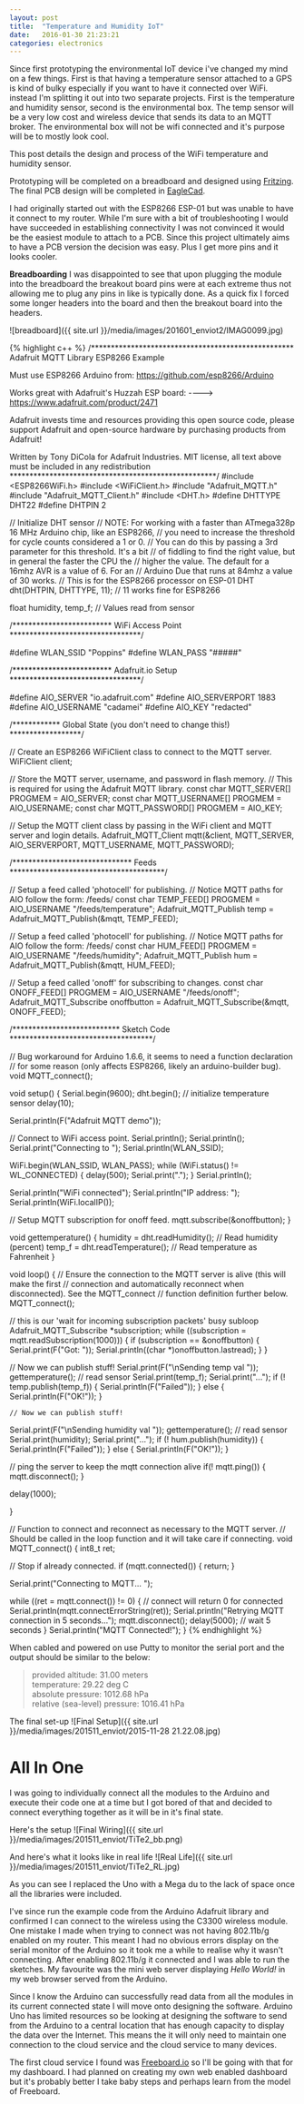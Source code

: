 ```yaml
---
layout: post
title:  "Temperature and Humidity IoT"
date:   2016-01-30 21:23:21
categories: electronics
---
```

Since first prototyping the environmental IoT device i've changed my mind on a
few things. First is that having a temperature sensor attached to a GPS is
kind of bulky especially if you want to have it connected over WiFi. instead
I'm splitting it out into two separate projects. First is the temperature and
humidity sensor, second is the environmental box. The temp sensor will be a very
low cost and wireless device that sends its data to an MQTT broker. The
environmental box will not be wifi connected and it's purpose will be to mostly
look cool.

This post details the design and process of the WiFi temperature and humidity
sensor.

Prototyping will be completed on a breadboard and designed using
[Fritzing](http://fritzing.org/). The final PCB design will be completed in
[EagleCad](http://www.cadsoftusa.com/).

I had originally started out with the ESP8266 ESP-01 but was unable to have it
connect to my router. While I'm sure with a bit of troubleshooting I would have
succeeded in establishing connectivity I was not convinced it would be the
easiest module to attach to a PCB. Since this project ultimately aims to have
a PCB version the decision was easy. Plus I get more pins and it looks cooler.

**Breadboarding**
I was disappointed to see that upon plugging the module into the breadboard
the breakout board pins were at each extreme thus not allowing me to plug
any pins in like is typically done. As a quick fix I forced some longer headers
into the board and then the breakout board into the headers.

![breadboard]({{ site.url }}/media/images/201601_enviot2/IMAG0099.jpg)

{% highlight c++ %}
/***************************************************
  Adafruit MQTT Library ESP8266 Example

  Must use ESP8266 Arduino from:
    https://github.com/esp8266/Arduino

  Works great with Adafruit's Huzzah ESP board:
  ----> https://www.adafruit.com/product/2471

  Adafruit invests time and resources providing this open source code,
  please support Adafruit and open-source hardware by purchasing
  products from Adafruit!

  Written by Tony DiCola for Adafruit Industries.
  MIT license, all text above must be included in any redistribution
 ****************************************************/
#include <ESP8266WiFi.h>
#include <WiFiClient.h>
#include "Adafruit_MQTT.h"
#include "Adafruit_MQTT_Client.h"
#include <DHT.h>
#define DHTTYPE DHT22
#define DHTPIN  2

// Initialize DHT sensor
// NOTE: For working with a faster than ATmega328p 16 MHz Arduino chip, like an ESP8266,
// you need to increase the threshold for cycle counts considered a 1 or 0.
// You can do this by passing a 3rd parameter for this threshold.  It's a bit
// of fiddling to find the right value, but in general the faster the CPU the
// higher the value.  The default for a 16mhz AVR is a value of 6.  For an
// Arduino Due that runs at 84mhz a value of 30 works.
// This is for the ESP8266 processor on ESP-01
DHT dht(DHTPIN, DHTTYPE, 11); // 11 works fine for ESP8266

float humidity, temp_f;  // Values read from sensor

/************************* WiFi Access Point *********************************/

#define WLAN_SSID       "Poppins"
#define WLAN_PASS       "#####"

/************************* Adafruit.io Setup *********************************/

#define AIO_SERVER      "io.adafruit.com"
#define AIO_SERVERPORT  1883
#define AIO_USERNAME    "cadamei"
#define AIO_KEY         "redacted"

/************ Global State (you don't need to change this!) ******************/

// Create an ESP8266 WiFiClient class to connect to the MQTT server.
WiFiClient client;

// Store the MQTT server, username, and password in flash memory.
// This is required for using the Adafruit MQTT library.
const char MQTT_SERVER[] PROGMEM    = AIO_SERVER;
const char MQTT_USERNAME[] PROGMEM  = AIO_USERNAME;
const char MQTT_PASSWORD[] PROGMEM  = AIO_KEY;

// Setup the MQTT client class by passing in the WiFi client and MQTT server and login details.
Adafruit_MQTT_Client mqtt(&client, MQTT_SERVER, AIO_SERVERPORT, MQTT_USERNAME, MQTT_PASSWORD);

/****************************** Feeds ***************************************/

// Setup a feed called 'photocell' for publishing.
// Notice MQTT paths for AIO follow the form: <username>/feeds/<feedname>
const char TEMP_FEED[] PROGMEM = AIO_USERNAME "/feeds/temperature";
Adafruit_MQTT_Publish temp = Adafruit_MQTT_Publish(&mqtt, TEMP_FEED);

// Setup a feed called 'photocell' for publishing.
// Notice MQTT paths for AIO follow the form: <username>/feeds/<feedname>
const char HUM_FEED[] PROGMEM = AIO_USERNAME "/feeds/humidity";
Adafruit_MQTT_Publish hum = Adafruit_MQTT_Publish(&mqtt, HUM_FEED);

// Setup a feed called 'onoff' for subscribing to changes.
const char ONOFF_FEED[] PROGMEM = AIO_USERNAME "/feeds/onoff";
Adafruit_MQTT_Subscribe onoffbutton = Adafruit_MQTT_Subscribe(&mqtt, ONOFF_FEED);

/*************************** Sketch Code ************************************/

// Bug workaround for Arduino 1.6.6, it seems to need a function declaration
// for some reason (only affects ESP8266, likely an arduino-builder bug).
void MQTT_connect();

void setup() {
  Serial.begin(9600);
  dht.begin();           // initialize temperature sensor
  delay(10);

  Serial.println(F("Adafruit MQTT demo"));

  // Connect to WiFi access point.
  Serial.println(); Serial.println();
  Serial.print("Connecting to ");
  Serial.println(WLAN_SSID);

  WiFi.begin(WLAN_SSID, WLAN_PASS);
  while (WiFi.status() != WL_CONNECTED) {
    delay(500);
    Serial.print(".");
  }
  Serial.println();

  Serial.println("WiFi connected");
  Serial.println("IP address: "); Serial.println(WiFi.localIP());

  // Setup MQTT subscription for onoff feed.
  mqtt.subscribe(&onoffbutton);
}

void gettemperature() {
    humidity = dht.readHumidity();          // Read humidity (percent)
    temp_f = dht.readTemperature();     // Read temperature as Fahrenheit
}

void loop() {
  // Ensure the connection to the MQTT server is alive (this will make the first
  // connection and automatically reconnect when disconnected).  See the MQTT_connect
  // function definition further below.
  MQTT_connect();

  // this is our 'wait for incoming subscription packets' busy subloop
  Adafruit_MQTT_Subscribe *subscription;
  while ((subscription = mqtt.readSubscription(1000))) {
    if (subscription == &onoffbutton) {
      Serial.print(F("Got: "));
      Serial.println((char *)onoffbutton.lastread);
    }
  }

  // Now we can publish stuff!
  Serial.print(F("\nSending temp val "));
  gettemperature();       // read sensor
  Serial.print(temp_f);
  Serial.print("...");
  if (! temp.publish(temp_f)) {
    Serial.println(F("Failed"));
  } else {
    Serial.println(F("OK!"));
  }

    // Now we can publish stuff!
  Serial.print(F("\nSending humidity val "));
  gettemperature();       // read sensor
  Serial.print(humidity);
  Serial.print("...");
  if (! hum.publish(humidity)) {
    Serial.println(F("Failed"));
  } else {
    Serial.println(F("OK!"));
  }

  // ping the server to keep the mqtt connection alive
  if(! mqtt.ping()) {
    mqtt.disconnect();
  }

  delay(1000);

}

// Function to connect and reconnect as necessary to the MQTT server.
// Should be called in the loop function and it will take care if connecting.
void MQTT_connect() {
  int8_t ret;

  // Stop if already connected.
  if (mqtt.connected()) {
    return;
  }

  Serial.print("Connecting to MQTT... ");

  while ((ret = mqtt.connect()) != 0) { // connect will return 0 for connected
       Serial.println(mqtt.connectErrorString(ret));
       Serial.println("Retrying MQTT connection in 5 seconds...");
       mqtt.disconnect();
       delay(5000);  // wait 5 seconds
  }
  Serial.println("MQTT Connected!");
}
{% endhighlight %}

When cabled and powered on use Putty to monitor the serial port and the output should be similar to the below:

>provided altitude: 31.00 meters    
temperature: 29.22 deg C    
absolute pressure: 1012.68 hPa    
relative (sea-level) pressure: 1016.41 hPa

The final set-up
![Final Setup]({{ site.url }}/media/images/201511_enviot/2015-11-28 21.22.08.jpg)

All In One
===

I was going to individually connect all the modules to the Arduino and execute their code one at a time but I got bored of that and decided to connect everything together as it will be in it's final state.

Here's the setup
![Final Wiring]({{ site.url }}/media/images/201511_enviot/TiTe2_bb.png)

And here's what it looks like in real life
![Real Life]({{ site.url }}/media/images/201511_enviot/TiTe2_RL.jpg)

As you can see I replaced the Uno with a Mega du to the lack of space once all the libraries were included.

I've since run the example code from the Arduino Adafruit library and confirmed I can connect to the wireless using the C3300 wireless module. One mistake I made when trying to connect was not having 802.11b/g enabled on my router. This meant I had no obvious errors display on the serial monitor of the Arduino so it took me a while to realise why it wasn't connecting. After enabling 802.11b/g it connected and I was able to run the sketches. My favourite was the mini web server displaying *Hello World!* in my web browser served from the Arduino.

Since I know the Arduino can successfully read data from all the modules in its current connected state I will move onto designing the software. Arduino Uno has limited resources so be looking at designing the software to send from the Arduino to a central location that has enough capacity to display the data over the Internet. This means the it will only need to maintain one connection to the cloud service and the cloud service to many devices.

The first cloud service I found was [Freeboard.io](https://www.freeboard.io) so I'll be going with that for my dashboard. I had planned on creating my own web enabled dashboard but it's probably better I take baby steps and perhaps learn from the model of Freeboard.
